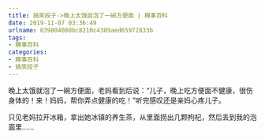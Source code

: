 ```yaml
---
title: 搞笑段子->晚上太饿就泡了一碗方便面 | 糗事百科
date: 2019-11-07 03:36:49
urlname: 039804080bc8210c4389aed65972833b
tags: 
- 糗事百科
categories:
- 糗事百科
- 搞笑段子
---
```

晚上太饿就泡了一碗方便面，老妈看到后说：“儿子，晚上吃方便面不健康，很伤身体的！来！妈妈，帮你弄点健康的吃！”听完感叹还是亲妈心疼儿子。

只见老妈拉开冰箱，拿出她冰镇的养生茶，从里面捞出几颗枸杞，然后丢到我的泡面里……


